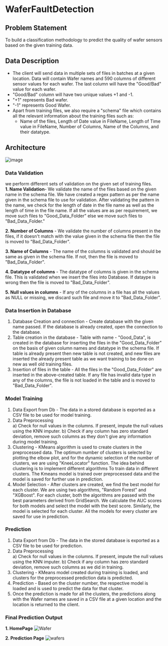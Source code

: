 # WaferFaultDetection

## Problem Statement
To build a classification methodology to predict the quality of wafer sensors based on the given training data. 
## Data Description
* The client will send data in multiple sets of files in batches at a given location. Data will contain Wafer names and 590 columns of different sensor values for each wafer. The last column will have the "Good/Bad" value for each wafer.
* "Good/Bad" column will have two unique values +1 and -1.  
* "+1" represents Bad wafer.
* "-1" represents Good Wafer. 
* Apart from training files, we also require a "schema" file which contains all the relevant information about the training files such as:
  * Name of the files, Length of Date value in FileName, Length of Time value in FileName, Number of Columns, Name of the Columns, and their datatype.


## Architecture
![image](https://user-images.githubusercontent.com/60007389/114236450-3f8d3280-999f-11eb-92fa-0bc43535496c.png)
### Data Validation

we perform different sets of validation on the given set of training files.  
  **1. Name Validation**- We validate the name of the files based on the given name in the schema file. We have created a regex pattern as per the name given in the schema file
        to use for validation. After validating the pattern in the name, we check for the length of date in the file name as well as the length of time in the file name. If all         the values are as per requirement, we move such files to "Good_Data_Folder" else we move such files to "Bad_Data_Folder."
  
  **2. Number of Columns** - We validate the number of columns present in the files, if it doesn't match with the value given in the schema file then the file is moved to              "Bad_Data_Folder". 
  
  **3. Name of Columns** - The name of the columns is validated and should be same as given in the schema file. If not, then the file is moved to "Bad_Data_Folder". 
  
  **4. Datatype of columns** - The datatype of columns is given in the schema file. This is validated when we insert the files into Database. If dataype is wrong then the file           is moved to "Bad_Data_Folder". 
  
  **5. Null values in columns** - If any of the columns in a file has all the values as NULL or missing, we discard such file and move it to "Bad_Data_Folder".

### Data Insertion in Database 
  1) Database Creation and connection - Create database with the given name passed. If the database is already created, open the connection to the database. 
  2) Table creation in the database - Table with name - "Good_Data", is created in the database for inserting the files in the "Good_Data_Folder" on the basis of given column        names and datatype in the schema file. If table is already present then new table is not created, and new files are inserted the already present table as we want training        to be done on new as well old training files.     
  3) Insertion of files in the table - All the files in the "Good_Data_Folder" are inserted in the above-created table. If any file has invalid data type in any of the columns,      the file is not loaded in the table and is moved to "Bad_Data_Folder".

### Model Training 
  1) Data Export from Db - The data in a stored database is exported as a CSV file to be used for model training.
  2) Data Preprocessing   
    a) Check for null values in the columns. If present, impute the null values using the KNN imputer.
    b) Check if any column has zero standard deviation, remove such columns as they don't give any information during model training.
  3) Clustering - KMeans algorithm is used to create clusters in the preprocessed data. The optimum number of clusters is selected by plotting the elbow plot, and for the            dynamic selection of the number of clusters, we are using "KneeLocator" function. The idea behind clustering is to implement different algorithms
     To train data in different clusters. The Kmeans model is trained over preprocessed data and the model is saved for further use in prediction.
  4) Model Selection - After clusters are created, we find the best model for each cluster. We are using two algorithms, "Random Forest" and "XGBoost". For each cluster, both        the algorithms are passed with the best parameters derived from GridSearch. We calculate the AUC scores for both models and select the model with the best score. Similarly,      the model is selected for each cluster. All the models for every cluster are saved for use in prediction.


### Prediction 
 
  1) Data Export from Db - The data in the stored database is exported as a CSV file to be used for prediction.
  2) Data Preprocessing    
    a) Check for null values in the columns. If present, impute the null values using the KNN imputer.
    b) Check if any column has zero standard deviation, remove such columns as we did in training.
  3) Clustering - KMeans model created during training is loaded, and clusters for the preprocessed prediction data is predicted.
  4) Prediction - Based on the cluster number, the respective model is loaded and is used to predict the data for that cluster.
  5) Once the prediction is made for all the clusters, the predictions along with the Wafer names are saved in a CSV file at a given location and the location is returned to the        client.
 ### Final Prediction Output
 
 **1. HomePage**
   ![Wafer](https://user-images.githubusercontent.com/60007389/114239355-9d237e00-99a3-11eb-887b-766759a4124d.jpg)
 
 **2. Prediction Page**
  ![wafers](https://user-images.githubusercontent.com/60007389/114239416-b2001180-99a3-11eb-8d06-f2ffd717ba16.jpg)
